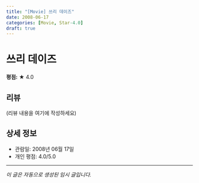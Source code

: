 ```yaml
---
title: "[Movie] 쓰리 데이즈"
date: 2008-06-17
categories: [Movie, Star-4.0]
draft: true
---
```


# 쓰리 데이즈

**평점:** ★ 4.0

## 리뷰

(리뷰 내용을 여기에 작성하세요)

## 상세 정보

- 관람일: 2008년 06월 17일
- 개인 평점: 4.0/5.0

---

*이 글은 자동으로 생성된 임시 글입니다.*
